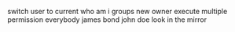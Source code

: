 switch user to current
who am i
groups
new owner
execute
multiple permission
everybody
james bond
john doe
look in the mirror
